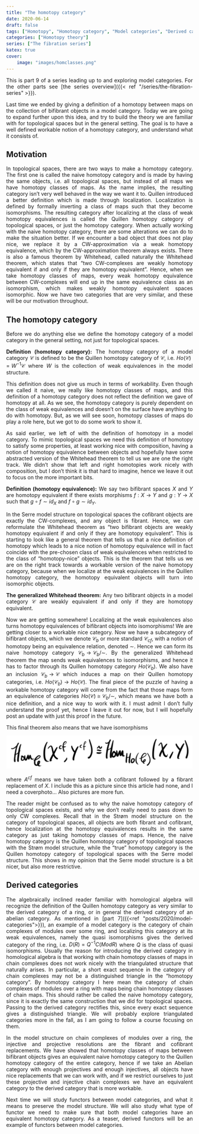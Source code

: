 ```yaml
---
title: "The homotopy category"
date: 2020-06-14
draft: false
tags: ["Homotopy", "Homotopy category", "Model categories", "Derived categories"]
categories: ["Homotopy theory"]
series: ["The fibration series"]
katex: true
cover:
    image: "images/homclasses.png"
---
```



This is part 9 of a series leading up to and exploring model categories. For the other parts see [the series overview]({{< ref "/series/the-fibration-series" >}}).

Last time we ended by giving a definition of a homotopy between maps on the collection of bifibrant objects in a model category. Today we are going to expand further upon this idea, and try to build the theory we are familiar with for topological spaces but in the general setting. The goal is to have a well defined workable notion of a homotopy category, and understand what it consists of.

## Motivation

In topological spaces, there are two ways to make a homotopy category. The first one is called the naive homotopy category and is made by having the same objects, i.e. all topological spaces, but instead of all maps we have homotopy classes of maps. As the name implies, the resulting category isn’t very well behaved in the way we want it to. Quillen introduced a better definition which is made through localization. Localization is defined by formally inverting a class of maps such that they become isomorphisms. The resulting category after localizing at the class of weak homotopy equivalences is called the Quillen homotopy category of topological spaces, or just the homotopy category. When actually working with the naive homotopy category, there are some alterations we can do to make the situation better. If we encounter a bad object that does not play nice, we replace it by a CW-approximation via a weak homotopy equivalence, which by the CW-approximation theorem always exists. There is also a famous theorem by Whitehead, called naturally the Whitehead theorem, which states that “two CW-complexes are weakly homotopy equivalent if and only if they are homotopy equivalent”. Hence, when we take homotopy classes of maps, every weak homotopy equivalence between CW-complexes will end up in the same equivalence class as an isomorphism, which makes weakly homotopy equivalent spaces isomorphic. Now we have two categories that are very similar, and these will be our motivation throughout.

## The homotopy category

Before we do anything else we define the homotopy category of a model category in the general setting, not just for topological spaces.

**Definition (homotopy category):** The homotopy category of a model category $\mathscr{C}$ is defined to be the Quillen homotopy category of $\mathscr{C}$, i.e. $Ho(\mathscr{C})= W^{-1}\mathscr{C}$ where $W$ is the collection of weak equivalences in the model structure.

This definition does not give us much in terms of workability. Even though we called it naive, we really like homotopy classes of maps, and this definition of a homotopy category does not reflect the definition we gave of homotopy at all. As we see, the homotopy category is purely dependent on the class of weak equivalences and doesn’t on the surface have anything to do with homotopy. But, as we will see soon, homotopy classes of maps do play a role here, but we got to do some work to show it.

As said earlier, we left of with the definition of homotopy in a model category. To mimic topological spaces we need this definition of homotopy to satisfy some properties, at least working nice with composition, having a notion of homotopy equivalence between objects and hopefully have some abstracted version of the Whitehead theorem to tell us we are one the right track. We didn’t show that left and right homotopies work nicely with composition, but I don’t think it is that hard to imagine, hence we leave it out to focus on the more important bits.

**Definition (homotopy equivalence):** We say two bifibrant spaces $X$ and $Y$ are homotopy equivalent if there exists morphisms $f:X\rightarrow Y$ and $g:Y\rightarrow X$ such that $g\circ f \sim id_X$ and $f\circ g \sim id_Y$.

In the Serre model structure on topological spaces the cofibrant objects are exactly the CW-complexes, and any object is fibrant. Hence, we can reformulate the Whitehead theorem as “two bifibrant objects are weakly homotopy equivalent if and only if they are homotopy equivalent”. This is starting to look like a general theorem that tells us that a nice definition of homotopy which leads to a nice notion of homotopy equivalence will in fact coincide with the pre-chosen class of weak equivalences when restricted to the class of “homotopy-nice” objects. This is the theorem that tells us we are on the right track towards a workable version of the naive homotopy category, because when we localize at the weak equivalences in the Quillen homotopy category, the homotopy equivalent objects will turn into isomorphic objects.

**The generalized Whitehead theorem:** Any two bifibrant objects in a model category $\mathscr{C}$ are weakly equivalent if and only if they are homotopy equivalent.

Now we are getting somewhere! Localizing at the weak equivalences also turns homotopy equivalences of bifibrant objects into isomorphisms! We are getting closer to a workable nice category. Now we have a subcategory of bifibrant objects, which we denote $\mathscr{C}_ {b}$ or more standard $\mathscr{C}_{cf}$, with a notion of homotopy being an equivalence relation, denoted $\sim$. Hence we can form its naive homotopy category $\mathscr{C}_b\rightarrow \mathscr{C}_b/\sim$. By the generalized Whitehead theorem the map sends weak equivalences to isomorphisms, and hence it has to factor through its Quillen homotopy category $Ho(\mathscr{C}_b)$. We also have an inclusion $\mathscr{C}_b \rightarrow \mathscr{C}$ which induces a map on their Quillen homotopy categories, i.e. $Ho(\mathscr{C}_b)\rightarrow Ho(\mathscr{C})$. The final piece of the puzzle of having a workable homotopy category will come from the fact that those maps form an equivalence of categories $Ho(\mathscr{C})\cong \mathscr{C}_b/\sim$, which means we have both a nice definition, and a nice way to work with it. I must admit I don’t fully understand the proof yet, hence I leave it out for now, but I will hopefully post an update with just this proof in the future.

This final theorem also means that we have isomorphisms

![Error loading image](images/homclasses.png)

where $A^{cf}$ means we have taken both a cofibrant followed by a fibrant replacement of $X$. I include this as a picture since this article had none, and I need a coverphoto… Also pictures are more fun.

The reader might be confused as to why the naive homotopy category of topological spaces exists, and why we don’t really need to pass down to only CW complexes. Recall that in the Strøm model structure on the category of topological spaces, all objects are both fibrant and cofibrant, hence localization at the homotopy equivalences results in the same category as just taking homotopy classes of maps. Hence, the naive homotopy category is the Quillen homotopy category of topological spaces with the Strøm model structure, while the “true” homotopy category is the Quillen homotopy category of topological spaces with the Serre model structure. This shows in my opinion that the Serre model structure is a bit nicer, but also more restrictive.

## Derived categories

The algebraically inclined reader familiar with homological algebra will recognize the definition of the Quillen homotopy category as very similar to the derived category of a ring, or in general the derived category of an abelian category. As mentioned in [part 7]({{<ref "posts/2020/model-categories">}}), an example of a model category is the category of chain complexes of modules over some ring, and localizing this category at its weak equivalences, namely the quasi isomorphisms gives the derived category of the ring, i.e. $D(R)=Q^{-1}C(ModR)$ where $Q$ is the class of quasi isomorphisms. Usually the reason for introducing the derived category in homological algebra is that working with chain homotopy classes of maps in chain complexes does not work nicely with the triangulated structure that naturally arises. In particular, a short exact sequence in the category of chain complexes may not be a distinguished triangle in the “homotopy category”. By homotopy category I here mean the category of chain complexes of modules over a ring with maps being chain homotopy classes of chain maps. This should rather be called the naive homotopy category, since it is exactly the same construction that we did for topological spaces. Passing to the derived category rectifies this, since every exact sequence gives a distinguished triangle. We will probably explore triangulated categories more in the fall, as I am going to follow a course focusing on them.

In the model structure on chain complexes of modules over a ring, the injective and projective resolutions are the fibrant and cofibrant replacements. We have showed that homotopy classes of maps between bifibrant objects gives an equivalent naive homotopy category to the Quillen homotopy category of the entire category, hence if we take an Abelian category with enough projectives and enough injectives, all objects have nice replacements that we can work with, and if we restrict ourselves to just these projective and injective chain complexes we have an equivalent category to the derived category that is more workable.

Next time we will study functors between model categories, and what it means to preserve the model structure. We will also study what type of functor we need to make sure that both model categories have an equivalent homotopy category. As a teaser, derived functors will be an example of functors between model categories.



<style>body {text-align: justify}</style>